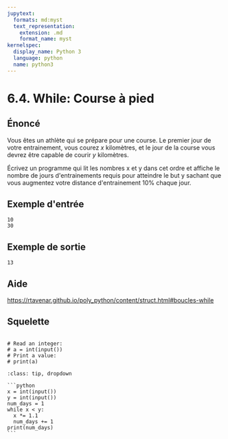 ```yaml
---
jupytext:
  formats: md:myst
  text_representation:
    extension: .md
    format_name: myst
kernelspec:
  display_name: Python 3
  language: python
  name: python3
---
```


# 6.4. While: Course à pied

## **Énoncé**

Vous êtes un athlète qui se prépare pour une course. Le premier jour de votre entrainement, vous courez _x_ kilomètres, et le jour de la course vous devrez être capable de courir _y_ kilomètres.

Écrivez un programme qui lit les nombres x et y dans cet ordre et affiche le nombre de jours d'entrainements requis pour atteindre le but y sachant que vous augmentez votre distance d'entrainement  10% chaque jour.

## **Exemple d'entrée**

```
10
30
```

## **Exemple de sortie**

```
13
```

## Aide

https://rtavenar.github.io/poly_python/content/struct.html#boucles-while

## Squelette

```{code-cell} ipython3

# Read an integer:
# a = int(input())
# Print a value:
# print(a)
```

````{admonition} Cliquez ici pour voir la solution
:class: tip, dropdown

```python
x = int(input())
y = int(input())
num_days = 1
while x < y:
  x *= 1.1
  num_days += 1
print(num_days)
```
````

